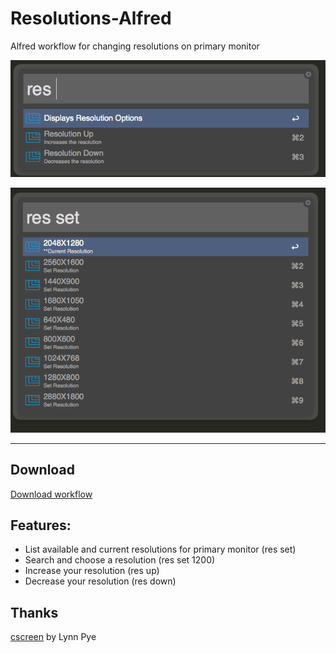 Resolutions-Alfred
==================

Alfred workflow for changing resolutions on primary monitor

![Actions](img2.png "Alfred Actions")

![Set Resolution](img1.png "Set Resolution")

------

## Download

[Download workflow](https://github.com/taylorludwig/Resolutions-Alfred/raw/master/Set%20Resolutions.alfredworkflow)



## Features: 

* List available and current resolutions for primary monitor (res set)
* Search and choose a resolution (res set 1200)
* Increase your resolution (res up)
* Decrease your resolution (res down)

## Thanks
[cscreen](http://www.pyehouse.com/cscreen/) by Lynn Pye

